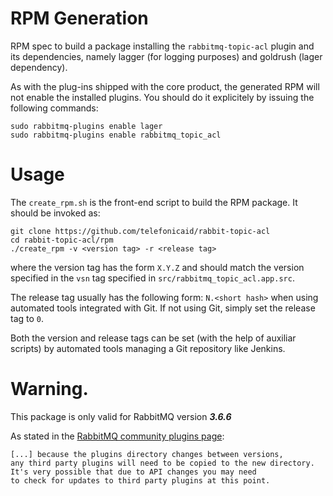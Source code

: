 # RPM Generation

RPM spec to build a package installing the `rabbitmq-topic-acl` plugin and its dependencies, namely 
lagger (for logging purposes) and goldrush (lager dependency).

As with the plug-ins shipped with the core product, the generated RPM will not 
enable the installed plugins. You should do it explicitely by issuing the following commands:

```
sudo rabbitmq-plugins enable lager
sudo rabbitmq-plugins enable rabbitmq_topic_acl
```

# Usage

The `create_rpm.sh` is the front-end script to build the RPM package.
It should be invoked as:

```
git clone https://github.com/telefonicaid/rabbit-topic-acl
cd rabbit-topic-acl/rpm
./create_rpm -v <version tag> -r <release tag>
```

where the version tag has the form `X.Y.Z` and 
should match the version specified in the `vsn` tag
specified in `src/rabbitmq_topic_acl.app.src`.

The release tag usually has the following form: `N.<short hash>`
when using automated tools integrated with Git. 
If not using Git, simply set the release tag to `0`.

Both the version and release tags can be set (with the help of auxiliar scripts) 
by automated tools managing a Git repository like Jenkins.

# Warning.

This package is only valid for RabbitMQ version ***3.6.6***

As stated in the [RabbitMQ community plugins page](https://www.rabbitmq.com/community-plugins.html):
```
[...] because the plugins directory changes between versions, 
any third party plugins will need to be copied to the new directory. 
It's very possible that due to API changes you may need 
to check for updates to third party plugins at this point.
```


